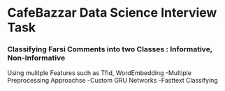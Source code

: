 # CafeBazzar Data Science Interview Task

### Classifying Farsi Comments into two Classes : Informative, Non-Informative

Using mulitple Features such as Tfid, WordEmbedding
-Multiple Preprocessing Approachse
-Custom GRU Networks
-Fasttext Classifying 
